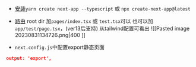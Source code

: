 - [安装](https://nextjs.org/docs/getting-started/installation)`yarn create next-app --typescript` 或 `npx create-next-app@latest`

- [路由](https://nextjs.org/docs/app/building-your-application/routing) root dir 加`pages/index.tsx` 或 `test.tsx`可以
也可以加`app/test/page.tsx`，(ver13后支持)
从tailwind配置可看出
![[Pasted image 20230831134726.png|400 ]]

- `next.config.js`中配置export静态页面
```json
output: 'export',
```

